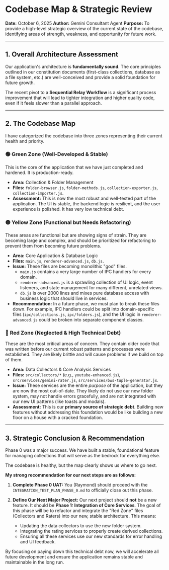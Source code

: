 # Codebase Map & Strategic Review

**Date:** October 6, 2025
**Author:** Gemini Consultant Agent
**Purpose:** To provide a high-level strategic overview of the current state of the codebase, identifying areas of strength, weakness, and opportunity for future work.

---

## 1. Overall Architecture Assessment

Our application's architecture is **fundamentally sound**. The core principles outlined in our constitution documents (first-class collections, database as a file system, etc.) are well-conceived and provide a solid foundation for future growth.

The recent pivot to a **Sequential Relay Workflow** is a significant process improvement that will lead to tighter integration and higher quality code, even if it feels slower than a parallel approach.

---

## 2. The Codebase Map

I have categorized the codebase into three zones representing their current health and priority.

### 🟢 **Green Zone (Well-Developed & Stable)**

This is the core of the application that we have just completed and hardened. It is production-ready.

-   **Area:** Collection & Folder Management
-   **Files:** `folder-browser.js`, `folder-methods.js`, `collection-exporter.js`, `collection-importer.js`.
-   **Assessment:** This is now the most robust and well-tested part of the application. The UI is stable, the backend logic is resilient, and the user experience is polished. It has very low technical debt.

### 🟡 **Yellow Zone (Functional but Needs Refactoring)**

These areas are functional but are showing signs of strain. They are becoming large and complex, and should be prioritized for refactoring to prevent them from becoming future problems.

-   **Area:** Core Application & Database Logic
-   **Files:** `main.js`, `renderer-advanced.js`, `db.js`.
-   **Issue:** These files are becoming monolithic "god" files.
    -   `main.js` contains a very large number of IPC handlers for every domain.
    -   `renderer-advanced.js` is a sprawling collection of UI logic, event listeners, and state management for many different, unrelated views.
    -   `db.js` is over 2000 lines and mixes pure database access with business logic that should live in services.
-   **Recommendation:** In a future phase, we must plan to break these files down. For example, IPC handlers could be split into domain-specific files (`ipc/collections.js`, `ipc/folders.js`), and the UI logic in `renderer-advanced.js` could be broken into separate component classes.

### 🔴 **Red Zone (Neglected & High Technical Debt)**

These are the most critical areas of concern. They contain older code that was written before our current robust patterns and processes were established. They are likely brittle and will cause problems if we build on top of them.

-   **Area:** Data Collectors & Core Analysis Services
-   **Files:** `src/collectors/*` (e.g., `youtube-enhanced.js`), `src/services/gemini-rater.js`, `src/services/bws-tuple-generator.js`.
-   **Issue:** These services are the entire *purpose* of the application, but they are now the most out-of-date. They likely do not use our new folder system, may not handle errors gracefully, and are not integrated with our new UI patterns (like toasts and modals).
-   **Assessment:** This is our **primary source of strategic debt**. Building new features without addressing this foundation would be like building a new floor on a house with a cracked foundation.

---

## 3. Strategic Conclusion & Recommendation

Phase 0 was a major success. We have built a stable, foundational feature for managing collections that will serve as the bedrock for everything else.

The codebase is healthy, but the map clearly shows us where to go next.

**My strong recommendation for our next steps are as follows:**

1.  **Complete Phase 0 UAT:** You (Raymond) should proceed with the `INTEGRATION_TEST_PLAN_PHASE_0.md` to officially close out this phase.

2.  **Define Our Next Major Project:** Our next project should **not** be a new feature. It should be **Phase 1: Integration of Core Services**. The goal of this phase will be to refactor and integrate the "Red Zone" files (Collectors and Raters) into our new, stable architecture. This means:
    -   Updating the data collectors to use the new folder system.
    -   Integrating the rating services to properly create derived collections.
    -   Ensuring all these services use our new standards for error handling and UI feedback.

By focusing on paying down this technical debt now, we will accelerate all future development and ensure the application remains stable and maintainable in the long run.
